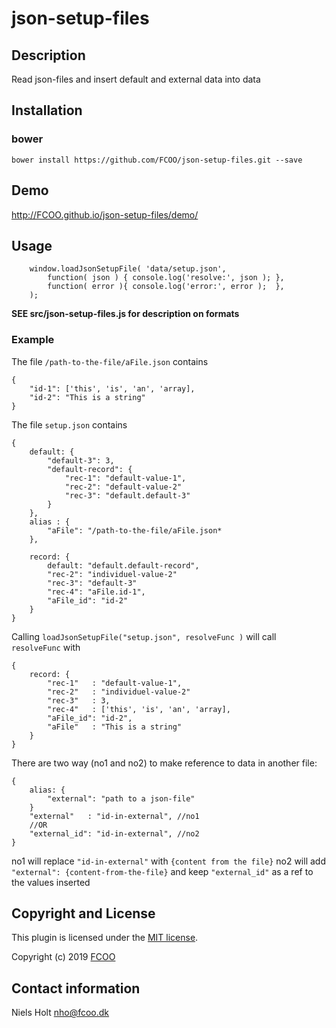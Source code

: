 # json-setup-files
>


## Description
Read json-files and insert default and external data into data


## Installation
### bower
`bower install https://github.com/FCOO/json-setup-files.git --save`

## Demo
http://FCOO.github.io/json-setup-files/demo/ 

## Usage
        window.loadJsonSetupFile( 'data/setup.json',
            function( json ) { console.log('resolve:', json ); },
            function( error ){ console.log('error:', error );  },
        );

**SEE src/json-setup-files.js for description on formats**


### Example
The file `/path-to-the-file/aFile.json` contains

    {
        "id-1": ['this', 'is', 'an', 'array],
        "id-2": "This is a string"
    }

The file `setup.json` contains

    {
        default: {
            "default-3": 3,
            "default-record": {
                "rec-1": "default-value-1",
                "rec-2": "default-value-2"
                "rec-3": "default.default-3"
            }
        },
        alias : {
            "aFile": "/path-to-the-file/aFile.json*
        },

        record: {
            default: "default.default-record",
            "rec-2": "individuel-value-2"
            "rec-3": "default-3"
            "rec-4": "aFile.id-1",
            "aFile_id": "id-2"
        }
    }

Calling `loadJsonSetupFile("setup.json", resolveFunc )` will call `resolveFunc` with

    {
        record: {
            "rec-1"   : "default-value-1",
            "rec-2"   : "individuel-value-2"
            "rec-3"   : 3,
            "rec-4"   : ['this', 'is', 'an', 'array],
            "aFile_id": "id-2",
            "aFile"   : "This is a string"
        }
    }


There are two way (no1 and no2) to make reference to data in another file:

    {
        alias: {
            "external": "path to a json-file"
        }
        "external"   : "id-in-external", //no1
        //OR
        "external_id": "id-in-external", //no2
    }

no1 will replace `"id-in-external"` with `{content from the file}`
no2 will add `"external": {content-from-the-file}` and keep `"external_id"` as a ref to the values inserted


## Copyright and License
This plugin is licensed under the [MIT license](https://github.com/FCOO/json-setup-files/LICENSE).

Copyright (c) 2019 [FCOO](https://github.com/FCOO)

## Contact information
Niels Holt nho@fcoo.dk
